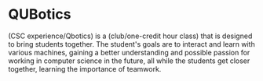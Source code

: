 # QUBotics

(CSC experience/Qbotics) is a (club/one-credit hour class) that is designed to bring students together. The student's goals are to interact and learn with various machines, gaining a better understanding and possible passion for working in computer science in the future, all while the students get closer together, learning the importance of teamwork.
